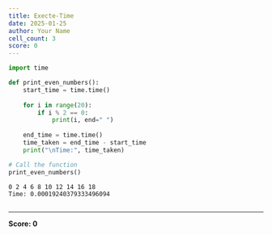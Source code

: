 ```yaml
---
title: Execte-Time
date: 2025-01-25
author: Your Name
cell_count: 3
score: 0
---
```


```python
import time
```


```python
def print_even_numbers():
    start_time = time.time()
    
    for i in range(20):
        if i % 2 == 0:
            print(i, end=" ")
    
    end_time = time.time()
    time_taken = end_time - start_time
    print("\nTime:", time_taken)

# Call the function
print_even_numbers()
```

    0 2 4 6 8 10 12 14 16 18 
    Time: 0.00019240379333496094



```python

```


---
**Score: 0**